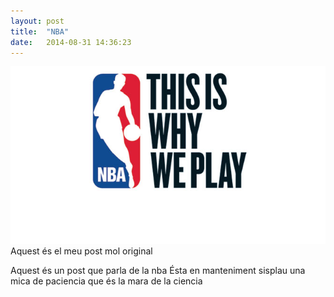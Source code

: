 ```yaml
---
layout: post
title:  "NBA"
date:   2014-08-31 14:36:23
---
```


<span class="image featured"><img src="/images/pic03.jpg" alt=""></span>
Aquest és el meu post mol original

Aquest és un post que parla de la nba
Ésta en manteniment sisplau una mica de paciencia que és la mara de la ciencia
